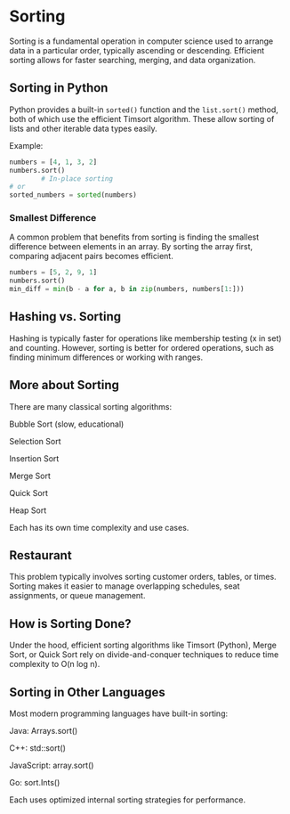 
#  Sorting

Sorting is a fundamental operation in computer science used to arrange data in a particular order, typically ascending or descending. Efficient sorting allows for faster searching, merging, and data organization.

##  Sorting in Python

Python provides a built-in `sorted()` function and the `list.sort()` method, both of which use the efficient Timsort algorithm. These allow sorting of lists and other iterable data types easily.

Example:
```python
numbers = [4, 1, 3, 2]
numbers.sort() 
        # In-place sorting
# or
sorted_numbers = sorted(numbers)
```
  

### Smallest Difference
A common problem that benefits from sorting is finding the smallest difference between elements in an array. By sorting the array first, comparing adjacent pairs becomes efficient.
```python
numbers = [5, 2, 9, 1]
numbers.sort()
min_diff = min(b - a for a, b in zip(numbers, numbers[1:]))
```
## Hashing vs. Sorting
Hashing is typically faster for operations like membership testing (x in set) and counting. However, sorting is better for ordered operations, such as finding minimum differences or working with ranges.

## More about Sorting
There are many classical sorting algorithms:

Bubble Sort (slow, educational)

Selection Sort

Insertion Sort

Merge Sort

Quick Sort

Heap Sort

Each has its own time complexity and use cases.

## Restaurant
This problem typically involves sorting customer orders, tables, or times. Sorting makes it easier to manage overlapping schedules, seat assignments, or queue management.

## How is Sorting Done?
Under the hood, efficient sorting algorithms like Timsort (Python), Merge Sort, or Quick Sort rely on divide-and-conquer techniques to reduce time complexity to O(n log n).

## Sorting in Other Languages
Most modern programming languages have built-in sorting:

Java: Arrays.sort()

C++: std::sort()

JavaScript: array.sort()

Go: sort.Ints()

Each uses optimized internal sorting strategies for performance.
